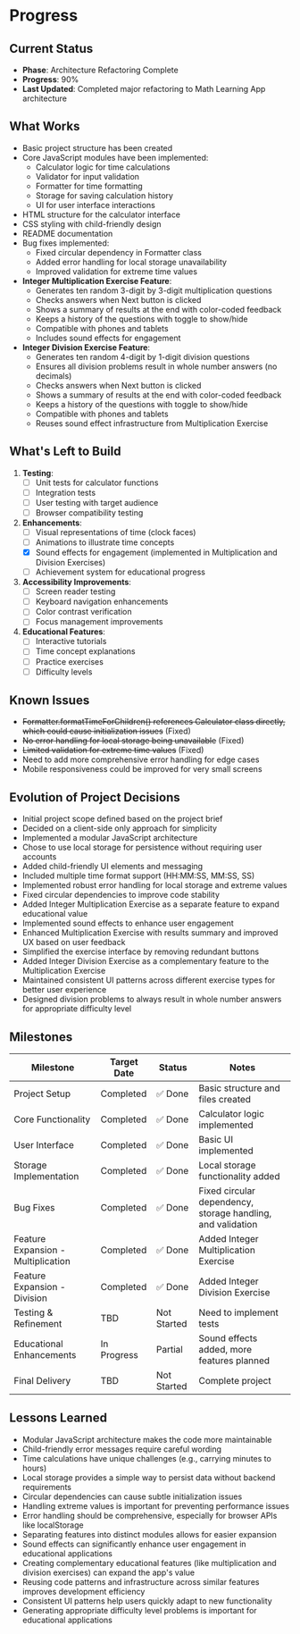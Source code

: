 # Progress

## Current Status
- **Phase**: Architecture Refactoring Complete
- **Progress**: 90%
- **Last Updated**: Completed major refactoring to Math Learning App architecture

## What Works
- Basic project structure has been created
- Core JavaScript modules have been implemented:
  - Calculator logic for time calculations
  - Validator for input validation
  - Formatter for time formatting
  - Storage for saving calculation history
  - UI for user interface interactions
- HTML structure for the calculator interface
- CSS styling with child-friendly design
- README documentation
- Bug fixes implemented:
  - Fixed circular dependency in Formatter class
  - Added error handling for local storage unavailability
  - Improved validation for extreme time values
- **Integer Multiplication Exercise Feature**:
  - Generates ten random 3-digit by 3-digit multiplication questions
  - Checks answers when Next button is clicked
  - Shows a summary of results at the end with color-coded feedback
  - Keeps a history of the questions with toggle to show/hide
  - Compatible with phones and tablets
  - Includes sound effects for engagement
- **Integer Division Exercise Feature**:
  - Generates ten random 4-digit by 1-digit division questions
  - Ensures all division problems result in whole number answers (no decimals)
  - Checks answers when Next button is clicked
  - Shows a summary of results at the end with color-coded feedback
  - Keeps a history of the questions with toggle to show/hide
  - Compatible with phones and tablets
  - Reuses sound effect infrastructure from Multiplication Exercise

## What's Left to Build
1. **Testing**:
   - [ ] Unit tests for calculator functions
   - [ ] Integration tests
   - [ ] User testing with target audience
   - [ ] Browser compatibility testing

2. **Enhancements**:
   - [ ] Visual representations of time (clock faces)
   - [ ] Animations to illustrate time concepts
   - [x] Sound effects for engagement (implemented in Multiplication and Division Exercises)
   - [ ] Achievement system for educational progress

3. **Accessibility Improvements**:
   - [ ] Screen reader testing
   - [ ] Keyboard navigation enhancements
   - [ ] Color contrast verification
   - [ ] Focus management improvements

4. **Educational Features**:
   - [ ] Interactive tutorials
   - [ ] Time concept explanations
   - [ ] Practice exercises
   - [ ] Difficulty levels

## Known Issues
- ~~Formatter.formatTimeForChildren() references Calculator class directly, which could cause initialization issues~~ (Fixed)
- ~~No error handling for local storage being unavailable~~ (Fixed)
- ~~Limited validation for extreme time values~~ (Fixed)
- Need to add more comprehensive error handling for edge cases
- Mobile responsiveness could be improved for very small screens

## Evolution of Project Decisions
- Initial project scope defined based on the project brief
- Decided on a client-side only approach for simplicity
- Implemented a modular JavaScript architecture
- Chose to use local storage for persistence without requiring user accounts
- Added child-friendly UI elements and messaging
- Included multiple time format support (HH:MM:SS, MM:SS, SS)
- Implemented robust error handling for local storage and extreme values
- Fixed circular dependencies to improve code stability
- Added Integer Multiplication Exercise as a separate feature to expand educational value
- Implemented sound effects to enhance user engagement
- Enhanced Multiplication Exercise with results summary and improved UX based on user feedback
- Simplified the exercise interface by removing redundant buttons
- Added Integer Division Exercise as a complementary feature to the Multiplication Exercise
- Maintained consistent UI patterns across different exercise types for better user experience
- Designed division problems to always result in whole number answers for appropriate difficulty level

## Milestones
| Milestone | Target Date | Status | Notes |
|-----------|-------------|--------|-------|
| Project Setup | Completed | ✅ Done | Basic structure and files created |
| Core Functionality | Completed | ✅ Done | Calculator logic implemented |
| User Interface | Completed | ✅ Done | Basic UI implemented |
| Storage Implementation | Completed | ✅ Done | Local storage functionality added |
| Bug Fixes | Completed | ✅ Done | Fixed circular dependency, storage handling, and validation |
| Feature Expansion - Multiplication | Completed | ✅ Done | Added Integer Multiplication Exercise |
| Feature Expansion - Division | Completed | ✅ Done | Added Integer Division Exercise |
| Testing & Refinement | TBD | Not Started | Need to implement tests |
| Educational Enhancements | In Progress | Partial | Sound effects added, more features planned |
| Final Delivery | TBD | Not Started | Complete project |

## Lessons Learned
- Modular JavaScript architecture makes the code more maintainable
- Child-friendly error messages require careful wording
- Time calculations have unique challenges (e.g., carrying minutes to hours)
- Local storage provides a simple way to persist data without backend requirements
- Circular dependencies can cause subtle initialization issues
- Handling extreme values is important for preventing performance issues
- Error handling should be comprehensive, especially for browser APIs like localStorage
- Separating features into distinct modules allows for easier expansion
- Sound effects can significantly enhance user engagement in educational applications
- Creating complementary educational features (like multiplication and division exercises) can expand the app's value
- Reusing code patterns and infrastructure across similar features improves development efficiency
- Consistent UI patterns help users quickly adapt to new functionality
- Generating appropriate difficulty level problems is important for educational applications
